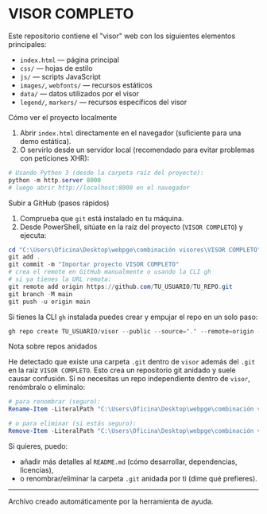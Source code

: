 # VISOR COMPLETO

Este repositorio contiene el "visor" web con los siguientes elementos principales:

- `index.html` — página principal
- `css/` — hojas de estilo
- `js/` — scripts JavaScript
- `images/`, `webfonts/` — recursos estáticos
- `data/` — datos utilizados por el visor
- `legend/`, `markers/` — recursos específicos del visor

Cómo ver el proyecto localmente
1. Abrir `index.html` directamente en el navegador (suficiente para una demo estática).
2. O servirlo desde un servidor local (recomendado para evitar problemas con peticiones XHR):

```powershell
# Usando Python 3 (desde la carpeta raíz del proyecto):
python -m http.server 8000
# luego abrir http://localhost:8000 en el navegador
```

Subir a GitHub (pasos rápidos)

1. Comprueba que `git` está instalado en tu máquina.
2. Desde PowerShell, sitúate en la raíz del proyecto (`VISOR COMPLETO`) y ejecuta:

```powershell
cd "C:\Users\Oficina\Desktop\webpge\combinación visores\VISOR COMPLETO"
git add .
git commit -m "Importar proyecto VISOR COMPLETO"
# crea el remote en GitHub manualmente o usando la CLI gh
# si ya tienes la URL remota:
git remote add origin https://github.com/TU_USUARIO/TU_REPO.git
git branch -M main
git push -u origin main
```

Si tienes la CLI `gh` instalada puedes crear y empujar el repo en un solo paso:

```powershell
gh repo create TU_USUARIO/visor --public --source="." --remote=origin --push
```

Nota sobre repos anidados

He detectado que existe una carpeta `.git` dentro de `visor` además del `.git` en la raíz `VISOR COMPLETO`. Esto crea un repositorio git anidado y suele causar confusión. Si no necesitas un repo independiente dentro de `visor`, renómbralo o elimínalo:

```powershell
# para renombrar (seguro):
Rename-Item -LiteralPath "C:\Users\Oficina\Desktop\webpge\combinación visores\VISOR COMPLETO\visor\.git" -NewName ".git.bak"

# o para eliminar (si estás seguro):
Remove-Item -LiteralPath "C:\Users\Oficina\Desktop\webpge\combinación visores\VISOR COMPLETO\visor\.git" -Recurse -Force
```

Si quieres, puedo:
- añadir más detalles al `README.md` (cómo desarrollar, dependencias, licencias),
- o renombrar/eliminar la carpeta `.git` anidada por ti (dime qué prefieres).

---

Archivo creado automáticamente por la herramienta de ayuda.
